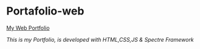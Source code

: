 # Portafolio-web

<a href="https://brayancorpse.github.io/Portafolio-web/" target="_blank" rel="noopener noreferrer">My Web Portfolio </a>

<em>This is my Portfolio, is developed with HTML,CSS,JS & Spectre Framework</em>
